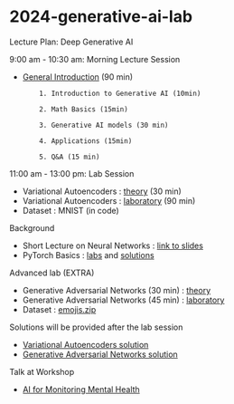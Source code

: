 # 2024-generative-ai-lab

Lecture Plan: Deep Generative AI

9:00 am - 10:30 am: Morning Lecture Session 

- [General Introduction](https://docs.google.com/presentation/d/1-6smG2BvBCiRmqrDpBa2I_fHXFgGopHt/edit?usp=sharing&ouid=106033496572193449338&rtpof=true&sd=true) (90 min)
  
          1. Introduction to Generative AI (10min)
  
          2. Math Basics (15min)

          3. Generative AI models (30 min)
  
          4. Applications (15min)
  
          5. Q&A (15 min)

11:00 am - 13:00 pm: Lab Session

- Variational Autoencoders : [theory](https://drive.google.com/file/d/1AGMSI4bW9czul8ArohbL1xEeIDhYYX-_/view) (30 min)
- Variational Autoencoders : [laboratory](https://colab.research.google.com/drive/1pCLdsbPlCCDvB1QNlQ0RtrRvaS3gomcC?usp=sharing) (90 min)
-  Dataset : MNIST (in code)


Background
- Short Lecture on Neural Networks : [link to slides](https://docs.google.com/presentation/d/1pWtXgvKu_X7_qLYatealikknRJeeGlLD/edit?usp=sharing&ouid=106033496572193449338&rtpof=true&sd=true)
- PyTorch Basics : [labs](https://colab.research.google.com/drive/1-9HCqKTrDDJuLAgXEg2CuE5cZDXeISeO?usp=sharing) and [solutions](https://colab.research.google.com/drive/1ZgqJk2CG8otieorhkxdpxucLbsO6FTUy?usp=sharing)

Advanced lab (EXTRA)

- Generative Adversarial Networks (30 min) : [theory](https://drive.google.com/file/d/1cE9lN6t84E5wg5Ffr8-qacYmkswtB346/view?usp=sharing)
- Generative Adversarial Networks (45 min) : [laboratory](https://colab.research.google.com/drive/1yMYEqopNNsJuadzhb9_a4k9AYPBjfO_P?usp=sharing)
- Dataset : [emojis.zip](https://github.com/DeKUT-DSAIL/dsa-2024-generative-ai-lab/blob/main/emojis.zip)


Solutions will be provided after the lab session

- [Variational Autoencoders solution](https://colab.research.google.com/drive/14fCH88W4tdh8xL2RlxAgzWMcCWLsbdIU?usp=sharing)
- [Generative Adversarial Networks solution](https://colab.research.google.com/drive/1D1_xaZ5LqhuWWZcOoK3rsrqYPlgk-Ce7?usp=sharing)


Talk at Workshop
- [AI for Monitoring Mental Health](https://drive.google.com/file/d/1VfVm4F_A9KSAwzpLwOjeFmD5AYxkfDMQ/view?usp=sharing)
